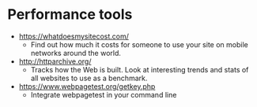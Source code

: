 # Performance tools
* https://whatdoesmysitecost.com/
  * Find out how much it costs for someone to use your site on mobile networks around the world.
* http://httparchive.org/
  * Tracks how the Web is built. Look at interesting trends and stats of all websites to use as a benchmark.
* https://www.webpagetest.org/getkey.php
  * Integrate webpagetest in your command line
